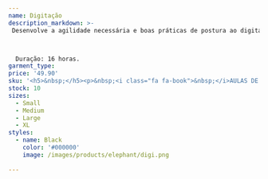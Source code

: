 ```yaml
---
name: Digitação
description_markdown: >-
 Desenvolve a agilidade necessária e boas práticas de postura ao digitar.



  Duração: 16 horas.
garment_type:
price: '49.90'
sku: '<h5>&nbsp;</h5><p>&nbsp;<i class="fa fa-book">&nbsp;</i>AULAS DE REPETI&Ccedil;&Atilde;O PARA TREINO E FIXA&Ccedil;&Atilde;O</p><p>&nbsp;<i class="fa fa-book">&nbsp;</i>Aula 1 a 11 -   REPETI&Ccedil;&Otilde;ES DE LETRAS ALEATÓRIAS </p><p>&nbsp;<i class="fa fa-book">&nbsp;</i>Aula 12 a 16 - REPETI&Ccedil;&Otilde;ES DE N&Uacute;MEROS ALEATÓRIOS </p><p>&nbsp;<i class="fa fa-book">&nbsp;</i>Aula 17 a 40 - REPETI&Ccedil;&Otilde;ES DE PALAVRAS </p><p>&nbsp;<i class="fa fa-book">&nbsp;</i>Aula 41 a 43 - DIGITA&Ccedil;&Atilde;O DE PALAVRAS NARRADAS</p>'
stock: 10
sizes:
  - Small
  - Medium
  - Large
  - XL
styles:
  - name: Black
    color: '#000000'
    image: /images/products/elephant/digi.png
  
---
```

